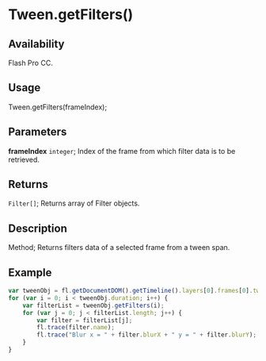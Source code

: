 # Tween.getFilters()

## Availability

Flash Pro CC.

## Usage

Tween.getFilters(frameIndex);

## Parameters

**frameIndex** `integer`; Index of the frame from which filter data is to be retrieved.

## Returns

`Filter[]`; Returns array of Filter objects.

## Description

Method; Returns filters data of a selected frame from a tween span.

## Example

```javascript
var tweenObj = fl.getDocumentDOM().getTimeline().layers[0].frames[0].tweenObj;
for (var i = 0; i < tweenObj.duration; i++) {
    var filterList = tweenObj.getFilters(i);
    for (var j = 0; j < filterList.length; j++) {
        var filter = filterList[j];
        fl.trace(filter.name);
        fl.trace("Blur x = " + filter.blurX + " y = " + filter.blurY);
    }
}
```
